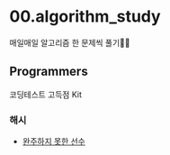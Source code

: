 # 00.algorithm_study
매일매일 알고리즘 한 문제씩 풀기🕵️‍♀️


## Programmers

코딩테스트 고득점 Kit

### 해시

* [완주하지 못한 선수](https://github.com/yo-onhye/00.algorithm_study/tree/master/programers/200810_hash01)